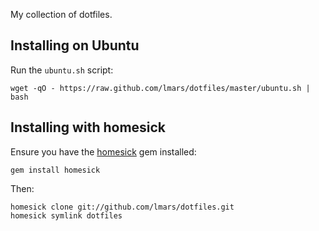 My collection of dotfiles.

## Installing on Ubuntu

Run the `ubuntu.sh` script:

```
wget -qO - https://raw.github.com/lmars/dotfiles/master/ubuntu.sh | bash
```

## Installing with homesick

Ensure you have the [homesick](https://github.com/technicalpickles/homesick) gem installed:

    gem install homesick

Then:

    homesick clone git://github.com/lmars/dotfiles.git
    homesick symlink dotfiles
